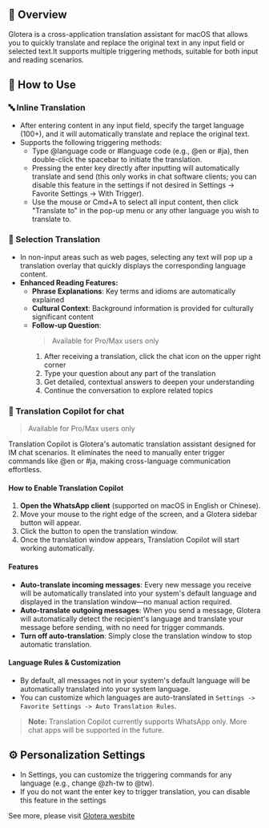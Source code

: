 ## 🧠 Overview
Glotera is a cross-application translation assistant for macOS that allows you to quickly translate and replace the original text in any input field or selected text.It supports multiple triggering methods, suitable for both input and reading scenarios.


## 🚀 How to Use
### 🔤 Inline Translation
- After entering content in any input field, specify the target language (100+), and it will automatically translate and replace the original text.
- Supports the following triggering methods:
  - Type @language code or #language code (e.g., @en or #ja), then double-click the spacebar to initiate the translation.
  - Pressing the enter key directly after inputting will automatically translate and send (this only works in chat software clients; you can disable this feature in the settings if not desired in Settings -> Favorite Settings -> With Trigger).
  - Use the mouse or Cmd+A to select all input content, then click "Translate to" in the pop-up menu or any other language you wish to translate to.

### 📄 Selection Translation
- In non-input areas such as web pages, selecting any text will pop up a translation overlay that quickly displays the corresponding language content.
- **Enhanced Reading Features:**
  - **Phrase Explanations**: Key terms and idioms are automatically explained
  - **Cultural Context**: Background information is provided for culturally significant content
  - **Follow-up Question**:  
    > Available for Pro/Max users only
    1. After receiving a translation, click the chat icon on the upper right corner
    2. Type your question about any part of the translation
    3. Get detailed, contextual answers to deepen your understanding
    4. Continue the conversation to explore related topics
   
### 🤖 Translation Copilot for chat

> Available for Pro/Max users only

Translation Copilot is Glotera's automatic translation assistant designed for IM chat scenarios. It eliminates the need to manually enter trigger commands like @en or #ja, making cross-language communication effortless.

#### How to Enable Translation Copilot

1. **Open the WhatsApp client** (supported on macOS in English or Chinese).
2. Move your mouse to the right edge of the screen, and a Glotera sidebar button will appear.
3. Click the button to open the translation window.
4. Once the translation window appears, Translation Copilot will start working automatically.

#### Features

- **Auto-translate incoming messages**: Every new message you receive will be automatically translated into your system's default language and displayed in the translation window—no manual action required.
- **Auto-translate outgoing messages**: When you send a message, Glotera will automatically detect the recipient's language and translate your message before sending, with no need for trigger commands.
- **Turn off auto-translation**: Simply close the translation window to stop automatic translation.

#### Language Rules & Customization

- By default, all messages not in your system's default language will be automatically translated into your system language.
- You can customize which languages are auto-translated in `Settings -> Favorite Settings -> Auto Translation Rules`.

> **Note:** Translation Copilot currently supports WhatsApp only. More chat apps will be supported in the future.
 

## ⚙️ Personalization Settings
- In Settings, you can customize the triggering commands for any language (e.g., change @zh-tw to @tw).
- If you do not want the enter key to trigger translation, you can disable this feature in the settings 

See more, please visit  [Glotera wesbite](https://glotera.ai)
